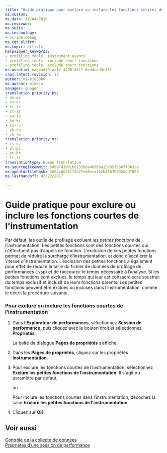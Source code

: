 ```yaml
---
title: "Guide pratique pour exclure ou inclure les fonctions courtes de l’instrumentation | Microsoft Docs"
ms.custom: 
ms.date: 11/04/2016
ms.reviewer: 
ms.suite: 
ms.technology:
- vs-ide-debug
ms.tgt_pltfrm: 
ms.topic: article
helpviewer_keywords:
- profiling tools, instrument events
- profiling tools, include short functions
- profiling tools, exclude short functions
ms.assetid: eaeead79-aafe-4490-86ff-6ed4cad9c15f
caps.latest.revision: 13
author: mikejo5000
ms.author: mikejo
manager: ghogen
translation.priority.ht:
- de-de
- es-es
- fr-fr
- it-it
- ja-jp
- ko-kr
- ru-ru
- zh-cn
- zh-tw
translation.priority.mt:
- cs-cz
- pl-pl
- pt-br
- tr-tr
translationtype: Human Translation
ms.sourcegitcommit: 5db97d19b1b823388a465bba15d057b30ff0b3ce
ms.openlocfilehash: c884cdd26ff2e77ed6ecaf62b1867b302ddd7669
ms.lasthandoff: 02/22/2017

---
```

# <a name="how-to-exclude-or-include-short-functions-from-instrumentation"></a>Guide pratique pour exclure ou inclure les fonctions courtes de l’instrumentation
Par défaut, les outils de profilage excluent les *petites fonctions* de l’instrumentation. Les petites fonctions sont des fonctions courtes qui n’effectuent pas d’appels de fonction. L’exclusion de ces petites fonctions permet de réduire la surcharge d’instrumentation, et donc d’accélérer la vitesse d’instrumentation. L’exclusion des petites fonctions a également pour effet de réduire la taille du fichier de données de profilage de performances (.vsp) et de raccourcir le temps nécessaire à l’analyse. Si les petites fonctions sont exclues, le temps qui leur est consacré sera soustrait du temps exclusif et inclusif de leurs fonctions parents. Les petites fonctions peuvent être exclues ou incluses dans l’instrumentation, comme le décrit la procédure suivante.  
  
### <a name="to-exclude-or-include-short-functions-from-instrumentation"></a>Pour exclure ou inclure les fonctions courtes de l’instrumentation  
  
1.  Dans l’**Explorateur de performances**, sélectionnez **Session de performance**, puis cliquez avec le bouton droit et sélectionnez **Propriétés**.  
  
     La boîte de dialogue **Pages de propriétés** s’affiche.  
  
2.  Dans les **Pages de propriétés**, cliquez sur les propriétés **Instrumentation**.  
  
3.  Pour exclure les fonctions courtes de l’instrumentation, sélectionnez **Exclure les petites fonctions de l’instrumentation**. Il s'agit du paramètre par défaut.  
  
     ou  
  
     Pour inclure les fonctions courtes dans l’instrumentation, décochez la case **Exclure les petites fonctions de l’instrumentation**.  
  
4.  Cliquez sur **OK**.  
  
## <a name="see-also"></a>Voir aussi  
 [Contrôle de la collecte de données](../profiling/controlling-data-collection.md)   
 [Propriétés d’une session de performance](../profiling/performance-session-properties.md)
